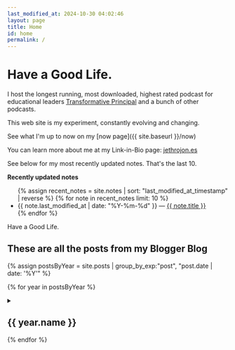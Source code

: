 ```yaml
---
last_modified_at: 2024-10-30 04:02:46
layout: page
title: Home
id: home
permalink: /
---
```


# Have a Good Life.

I host the longest running, most downloaded, highest rated podcast for educational leaders [Transformative Principal](https://transformativeprincipal.org) and a bunch of other podcasts. 

This web site is my experiment, constantly evolving and changing. 

See what I'm up to now on my [now page]({{ site.baseurl }}/now)

You can learn more about me at my Link-in-Bio page: [jethrojon.es](https://jethrojon.es)

See below for my most recently updated notes. That's the last 10. 

<strong>Recently updated notes</strong>

<ul>
  {% assign recent_notes = site.notes | sort: "last_modified_at_timestamp" | reverse %}
  {% for note in recent_notes limit: 10 %}
    <li>
      {{ note.last_modified_at | date: "%Y-%m-%d" }} — <a class="internal-link" href="{{ site.baseurl }}{{ note.url }}">{{ note.title }}</a>
    </li>
  {% endfor %}
</ul>

Have a Good Life.

## These are all the posts from my Blogger Blog

{% assign postsByYear = site.posts | group_by_exp:"post", "post.date | date: '%Y'" %}

{% for year in postsByYear %}
<details>
  <summary><h2>{{ year.name }}</h2></summary>
  
  {% assign postsByMonth = year.items | group_by_exp:"post", "post.date | date: '%B'" %}
  
  {% for month in postsByMonth %}
  <details>
    <summary><h3>{{ month.name }}</h3></summary>
    <ul>
      {% for post in month.items %}
      <li>
        <a href="{{ post.url }}">{{ post.title }}</a>
        <span class="post-date">{{ post.date | date: "%B %d, %Y" }}</span>
      </li>
      {% endfor %}
    </ul>
  </details>
  {% endfor %}
</details>
{% endfor %}

<style>
  .wrapper {
    max-width: 46em;
  }
</style>
